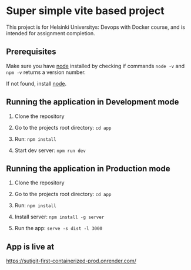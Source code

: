 # Super simple vite based project

This project is for Helsinki Universitys: Devops with Docker course, and is intended for assignment completion.

## Prerequisites

Make sure you have [node](https://nodejs.org/en/download/package-manager) installed by checking if commands
`node -v` and `npm -v` returns a version number. 

If not found, install [node](https://nodejs.org/en/download/package-manager).

## Running the application in Development mode

1. Clone the repository

2. Go to the projects root directory: `cd app`

3. Run: `npm install`

4. Start dev server: `npm run dev`

## Running the application in Production mode

1. Clone the repository

2. Go to the projects root directory: `cd app`

3. Run: `npm install`

4. Install server: `npm install -g server`

5. Run the app: `serve -s dist -l 3000`

## App is live at

https://sutigit-first-containerized-prod.onrender.com/